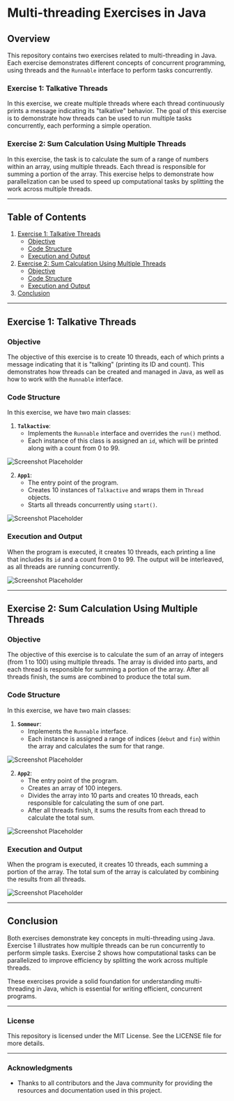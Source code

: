 # Multi-threading Exercises in Java 

## Overview

This repository contains two exercises related to multi-threading in Java. Each exercise demonstrates different concepts of concurrent programming, using threads and the `Runnable` interface to perform tasks concurrently.

### Exercise 1: Talkative Threads
In this exercise, we create multiple threads where each thread continuously prints a message indicating its "talkative" behavior. The goal of this exercise is to demonstrate how threads can be used to run multiple tasks concurrently, each performing a simple operation.

### Exercise 2: Sum Calculation Using Multiple Threads
In this exercise, the task is to calculate the sum of a range of numbers within an array, using multiple threads. Each thread is responsible for summing a portion of the array. This exercise helps to demonstrate how parallelization can be used to speed up computational tasks by splitting the work across multiple threads.

---

## Table of Contents
1. [Exercise 1: Talkative Threads](#exercise-1-talkative-threads)
   - [Objective](#objective)
   - [Code Structure](#code-structure)
   - [Execution and Output](#execution-and-output)
2. [Exercise 2: Sum Calculation Using Multiple Threads](#exercise-2-sum-calculation-using-multiple-threads)
   - [Objective](#objective-1)
   - [Code Structure](#code-structure-1)
   - [Execution and Output](#execution-and-output-1)
3. [Conclusion](#conclusion)

---

## Exercise 1: Talkative Threads

### Objective
The objective of this exercise is to create 10 threads, each of which prints a message indicating that it is "talking" (printing its ID and count). This demonstrates how threads can be created and managed in Java, as well as how to work with the `Runnable` interface.

### Code Structure

In this exercise, we have two main classes:

1. **`Talkactive`**:
    - Implements the `Runnable` interface and overrides the `run()` method.
    - Each instance of this class is assigned an `id`, which will be printed along with a count from 0 to 99.
      
![Screenshot Placeholder](https://github.com/malakzaidi/Tps_POO_SDIA1/blob/main/src/Tp7/screenshots/2.PNG)

2. **`App1`**:
    - The entry point of the program.
    - Creates 10 instances of `Talkactive` and wraps them in `Thread` objects.
    - Starts all threads concurrently using `start()`.
      
![Screenshot Placeholder](https://github.com/malakzaidi/Tps_POO_SDIA1/blob/main/src/Tp7/screenshots/1.PNG)

### Execution and Output
When the program is executed, it creates 10 threads, each printing a line that includes its `id` and a count from 0 to 99. The output will be interleaved, as all threads are running concurrently.

![Screenshot Placeholder](https://github.com/malakzaidi/Tps_POO_SDIA1/blob/main/src/Tp7/screenshots/output1.PNG)

---

## Exercise 2: Sum Calculation Using Multiple Threads

### Objective
The objective of this exercise is to calculate the sum of an array of integers (from 1 to 100) using multiple threads. The array is divided into parts, and each thread is responsible for summing a portion of the array. After all threads finish, the sums are combined to produce the total sum.

### Code Structure

In this exercise, we have two main classes:

1. **`Sommeur`**:
    - Implements the `Runnable` interface.
    - Each instance is assigned a range of indices (`debut` and `fin`) within the array and calculates the sum for that range.
      
![Screenshot Placeholder](https://github.com/malakzaidi/Tps_POO_SDIA1/blob/main/src/Tp7/screenshots/3.PNG)

2. **`App2`**:
    - The entry point of the program.
    - Creates an array of 100 integers.
    - Divides the array into 10 parts and creates 10 threads, each responsible for calculating the sum of one part.
    - After all threads finish, it sums the results from each thread to calculate the total sum.
      
![Screenshot Placeholder](https://github.com/malakzaidi/Tps_POO_SDIA1/blob/main/src/Tp7/screenshots/4.PNG)

### Execution and Output
When the program is executed, it creates 10 threads, each summing a portion of the array. The total sum of the array is calculated by combining the results from all threads.

![Screenshot Placeholder](https://github.com/malakzaidi/Tps_POO_SDIA1/blob/main/src/Tp7/screenshots/output2.PNG)

---

## Conclusion
Both exercises demonstrate key concepts in multi-threading using Java. Exercise 1 illustrates how multiple threads can be run concurrently to perform simple tasks. Exercise 2 shows how computational tasks can be parallelized to improve efficiency by splitting the work across multiple threads.

These exercises provide a solid foundation for understanding multi-threading in Java, which is essential for writing efficient, concurrent programs.

---

### License
This repository is licensed under the MIT License. See the LICENSE file for more details.

---

### Acknowledgments
- Thanks to all contributors and the Java community for providing the resources and documentation used in this project.

